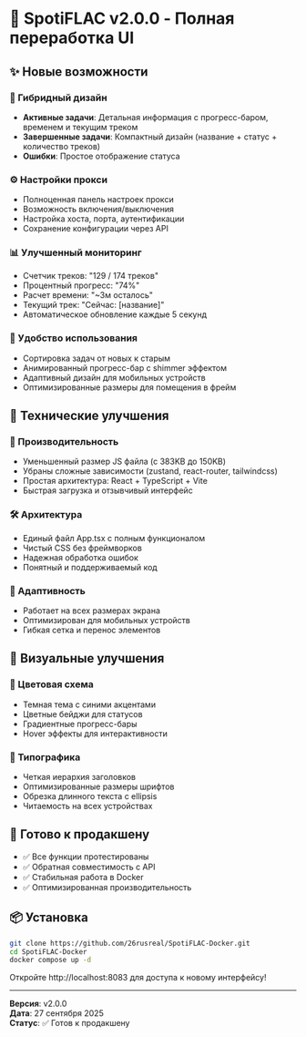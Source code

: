 # 🎉 SpotiFLAC v2.0.0 - Полная переработка UI

## ✨ Новые возможности

### 🎨 Гибридный дизайн
- **Активные задачи**: Детальная информация с прогресс-баром, временем и текущим треком
- **Завершенные задачи**: Компактный дизайн (название + статус + количество треков)
- **Ошибки**: Простое отображение статуса

### ⚙️ Настройки прокси
- Полноценная панель настроек прокси
- Возможность включения/выключения
- Настройка хоста, порта, аутентификации
- Сохранение конфигурации через API

### 📊 Улучшенный мониторинг
- Счетчик треков: "129 / 174 треков"
- Процентный прогресс: "74%"
- Расчет времени: "~3м осталось"
- Текущий трек: "Сейчас: [название]"
- Автоматическое обновление каждые 5 секунд

### 🎯 Удобство использования
- Сортировка задач от новых к старым
- Анимированный прогресс-бар с shimmer эффектом
- Адаптивный дизайн для мобильных устройств
- Оптимизированные размеры для помещения в фрейм

## 🔧 Технические улучшения

### 🚀 Производительность
- Уменьшенный размер JS файла (с 383KB до 150KB)
- Убраны сложные зависимости (zustand, react-router, tailwindcss)
- Простая архитектура: React + TypeScript + Vite
- Быстрая загрузка и отзывчивый интерфейс

### 🛠️ Архитектура
- Единый файл App.tsx с полным функционалом
- Чистый CSS без фреймворков
- Надежная обработка ошибок
- Понятный и поддерживаемый код

### 📱 Адаптивность
- Работает на всех размерах экрана
- Оптимизирован для мобильных устройств
- Гибкая сетка и перенос элементов

## 🎨 Визуальные улучшения

### 🎯 Цветовая схема
- Темная тема с синими акцентами
- Цветные бейджи для статусов
- Градиентные прогресс-бары
- Hover эффекты для интерактивности

### 📐 Типографика
- Четкая иерархия заголовков
- Оптимизированные размеры шрифтов
- Обрезка длинного текста с ellipsis
- Читаемость на всех устройствах

## 🚀 Готово к продакшену

- ✅ Все функции протестированы
- ✅ Обратная совместимость с API
- ✅ Стабильная работа в Docker
- ✅ Оптимизированная производительность

## 📦 Установка

```bash
git clone https://github.com/26rusreal/SpotiFLAC-Docker.git
cd SpotiFLAC-Docker
docker compose up -d
```

Откройте http://localhost:8083 для доступа к новому интерфейсу!

---

**Версия**: v2.0.0  
**Дата**: 27 сентября 2025  
**Статус**: ✅ Готов к продакшену

